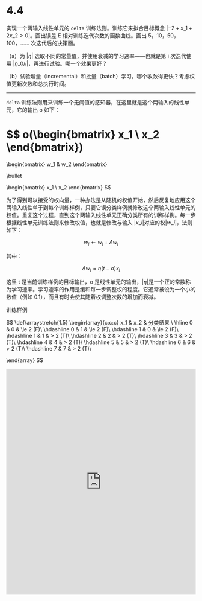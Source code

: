 # 4.4

实现一个两输入线性单元的 `delta` 训练法则。训练它来拟合目标概念 $| -2 + x\_1 + 2x\_2 > 0 |$。画出误差 E 相对训练迭代次数的函数曲线。画出 5，10，50，100，…… 次迭代后的决策面。

（a）为 $| \eta |$ 选取不同的常量值，并使用衰减的学习速率——也就是第 i 次迭代使用 $| \eta\_0/i |$，再进行试验。哪一个效果更好？

（b）试验增量（incremental）和批量（batch）学习。哪个收敛得更快？考虑权值更新次数和总执行时间。

---

`delta` 训练法则用来训练一个无阈值的感知器，在这里就是这个两输入的线性单元，它的输出 o 如下：

$$
o(\begin{bmatrix}
x_1 \\
x_2
\end{bmatrix})
=
\begin{bmatrix}
w_1 & w_2
\end{bmatrix}

\bullet

\begin{bmatrix}
x_1 \\
x_2
\end{bmatrix}
$$

为了得到可以接受的权向量，一种办法是从随机的权值开始，然后反复地应用这个两输入线性单于到每个训练样例，只要它误分类样例就修改这个两输入线性单元的权值。重复这个过程，直到这个两输入线性单元正确分类所有的训练样例。每一步根据线性单元训练法则来修改权值，也就是修改与输入 $|x\_i|$对应的权$|w\_i|$，法则如下：

$$
w_i \gets w_i + \Delta w_i
$$

其中：

$$
\Delta w_i = \eta(t-o)x_i
$$

这里 t 是当前训练样例的目标输出，o 是线性单元的输出，$|\eta|$是一个正的常数称为学习速率。学习速率的作用是缓和每一步调整权的程度。它通常被设为一个小的数值（例如 0.1），而且有时会使其随着权调整次数的增加而衰减。

训练样例



$$
\def\arraystretch{1.5}
   \begin{array}{c:c:c}
   x_1 & x_2 & 分类结果 \\ \hline
   0 & 0 & \le 2 (F)\\
   \hdashline
   0 & 1 & \le 2 (F)\\
    \hdashline
    1 & 0 & \le 2 (F)\\
    \hdashline
    1 & 1 & > 2 (T)\\
    \hdashline
    2 & 2 & > 2 (T)\\
    \hdashline
    3 & 3 & > 2 (T)\\
    \hdashline
    4 & 4 & > 2 (T)\\
    \hdashline
    5 & 5 & > 2 (T)\\
    \hdashline
    6 & 6 & > 2 (T)\\
    \hdashline
    7 & 7 & > 2 (T)\\
    
\end{array}
$$


<iframe height="599" style="width: 100%;" scrolling="no" title="x_1+2x_2" src="https://codepen.io/jeff-tian/embed/jOVqzQV?height=599&theme-id=dark&default-tab=result" frameborder="no" loading="lazy" allowtransparency="true" allowfullscreen="true">
  See the Pen <a href='https://codepen.io/jeff-tian/pen/jOVqzQV'>x_1+2x_2</a> by Jeff
  (<a href='https://codepen.io/jeff-tian'>@jeff-tian</a>) on <a href='https://codepen.io'>CodePen</a>.
</iframe>
